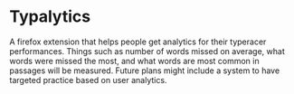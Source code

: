 # Typalytics
A firefox extension that helps people get analytics for their typeracer performances. Things such as number of words missed on average, what words were missed the most, and what words are most common in passages will be measured. Future plans might include a system to have targeted practice based on user analytics. 
